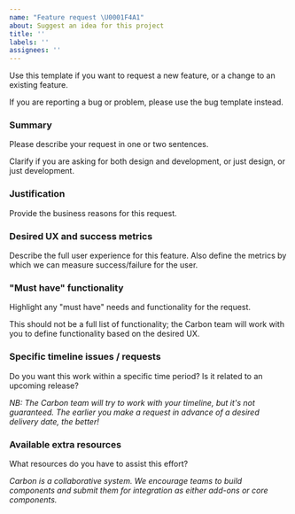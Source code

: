 ```yaml
---
name: "Feature request \U0001F4A1"
about: Suggest an idea for this project
title: ''
labels: ''
assignees: ''
---
```


Use this template if you want to request a new feature, or a change to an existing feature.

If you are reporting a bug or problem, please use the bug template instead.

### Summary

Please describe your request in one or two sentences.

Clarify if you are asking for both design and development, or just design, or just development.

### Justification

Provide the business reasons for this request.

### Desired UX and success metrics

Describe the full user experience for this feature. Also define the metrics by which we can measure success/failure for the user.

### "Must have" functionality

Highlight any "must have" needs and functionality for the request.

This should not be a full list of functionality; the Carbon team will work with you to define functionality based on the desired UX.

### Specific timeline issues / requests

Do you want this work within a specific time period? Is it related to an upcoming release?

_NB: The Carbon team will try to work with your timeline, but it's not guaranteed. The earlier you make a request in advance of a desired delivery date, the better!_

### Available extra resources

What resources do you have to assist this effort?

_Carbon is a collaborative system. We encourage teams to build components and submit them for integration as either add-ons or core components._
